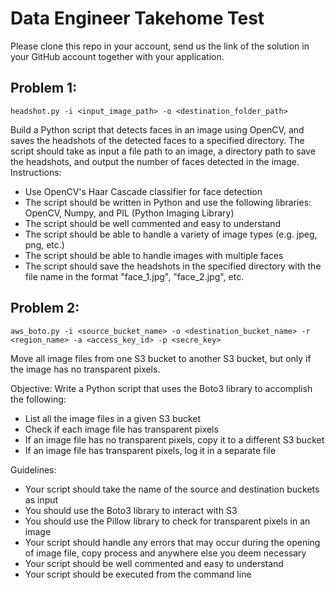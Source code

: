 # Data Engineer Takehome Test
Please clone this repo in your account, send us the link of the solution in your GitHub account together with your application.

## Problem 1:
```code
headshot.py -i <input_image_path> -o <destination_folder_path> 
```

Build a Python script that detects faces in an image using OpenCV, and saves the headshots of the detected faces to a specified directory. The script should take as input a file path to an image, a directory path to save the headshots, and output the number of faces detected in the image.
Instructions:
- Use OpenCV's Haar Cascade classifier for face detection
- The script should be written in Python and use the following libraries: OpenCV, Numpy, and PIL (Python Imaging Library)
- The script should be well commented and easy to understand
- The script should be able to handle a variety of image types (e.g. jpeg, png, etc.)
- The script should be able to handle images with multiple faces
- The script should save the headshots in the specified directory with the file name in the format "face_1.jpg", "face_2.jpg", etc.

## Problem 2: 

```code
aws_boto.py -i <source_bucket_name> -o <destination_bucket_name> -r <region_name> -a <access_key_id> -p <secre_key>
```

Move all image files from one S3 bucket to another S3 bucket, but only if the image has no transparent pixels.

Objective: Write a Python script that uses the Boto3 library to accomplish the following:

- List all the image files in a given S3 bucket
- Check if each image file has transparent pixels
- If an image file has no transparent pixels, copy it to a different S3 bucket
- If an image file has transparent pixels, log it in a separate file

Guidelines:
- Your script should take the name of the source and destination buckets as input
- You should use the Boto3 library to interact with S3
- You should use the Pillow library to check for transparent pixels in an image
- Your script should handle any errors that may occur during the opening of image file, copy process and anywhere else you deem necessary
- Your script should be well commented and easy to understand
- Your script should be executed from the command line
